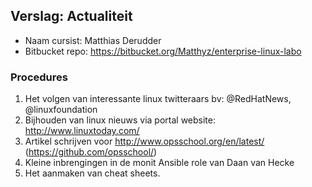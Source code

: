 ## Verslag: Actualiteit

- Naam cursist: Matthias Derudder
- Bitbucket repo: https://bitbucket.org/Matthyz/enterprise-linux-labo

### Procedures

1. Het volgen van interessante linux twitteraars bv: @RedHatNews, @linuxfoundation
2. Bijhouden van linux nieuws via portal website: http://www.linuxtoday.com/
3. Artikel schrijven voor http://www.opsschool.org/en/latest/ (https://github.com/opsschool/)
4. Kleine inbrengingen in de monit Ansible role van Daan van Hecke
5. Het aanmaken van cheat sheets.
